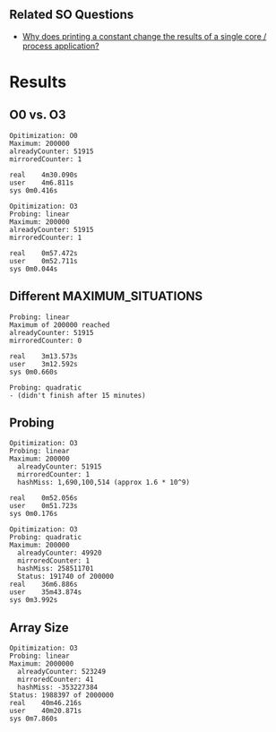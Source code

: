 Related SO Questions
--------------------
 * [Why does printing a constant change the results of a single core / process application?](http://stackoverflow.com/q/13631776/562769)

Results
========
O0 vs. O3
---------
```console
Opitimization: O0
Maximum: 200000
alreadyCounter: 51915
mirroredCounter: 1

real	4m30.090s
user	4m6.811s
sys	0m0.416s
```

```console
Opitimization: O3
Probing: linear
Maximum: 200000
alreadyCounter: 51915
mirroredCounter: 1

real	0m57.472s
user	0m52.711s
sys	0m0.044s
```

Different MAXIMUM_SITUATIONS
----------------------------
```console
Probing: linear
Maximum of 200000 reached
alreadyCounter: 51915
mirroredCounter: 0

real	3m13.573s
user	3m12.592s
sys	0m0.660s
```

```console
Probing: quadratic
- (didn't finish after 15 minutes)
```

Probing
-------
```console
Opitimization: O3
Probing: linear
Maximum: 200000
  alreadyCounter: 51915
  mirroredCounter: 1
  hashMiss: 1,690,100,514 (approx 1.6 * 10^9)

real	0m52.056s
user	0m51.723s
sys	0m0.176s
```

```console
Opitimization: O3
Probing: quadratic
Maximum: 200000
  alreadyCounter: 49920
  mirroredCounter: 1
  hashMiss: 258511701
  Status: 191740 of 200000
real	36m6.886s
user	35m43.874s
sys	0m3.992s
```

Array Size
----------
```console
Opitimization: O3
Probing: linear
Maximum: 2000000
  alreadyCounter: 523249
  mirroredCounter: 41
  hashMiss: -353227384
Status: 1988397 of 2000000
real	40m46.216s
user	40m20.871s
sys	0m7.860s
```
